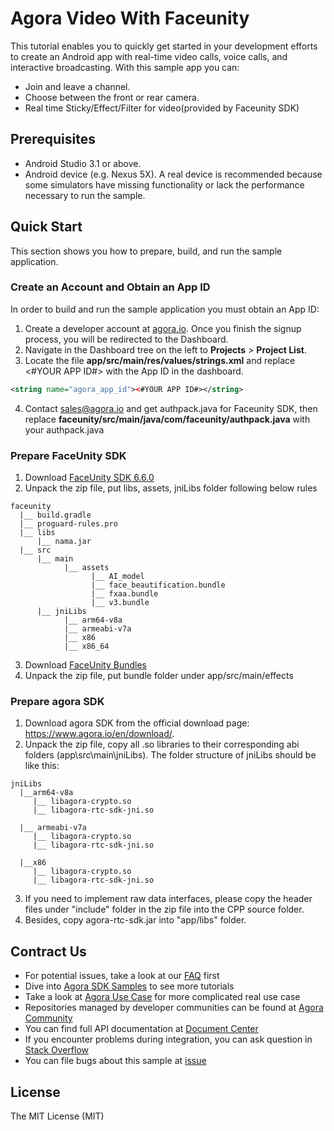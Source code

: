 # Agora Video With Faceunity

This tutorial enables you to quickly get started in your development efforts to create an Android app with real-time video calls, voice calls, and interactive broadcasting. With this sample app you can:

* Join and leave a channel.
* Choose between the front or rear camera.
* Real time Sticky/Effect/Filter for video(provided by Faceunity SDK)


## Prerequisites

* Android Studio 3.1 or above.
* Android device (e.g. Nexus 5X). A real device is recommended because some simulators have missing functionality or lack the performance necessary to run the sample.

## Quick Start
This section shows you how to prepare, build, and run the sample application.

### Create an Account and Obtain an App ID
In order to build and run the sample application you must obtain an App ID:

1. Create a developer account at [agora.io](https://dashboard.agora.io/signin/). Once you finish the signup process, you will be redirected to the Dashboard.
2. Navigate in the Dashboard tree on the left to **Projects** > **Project List**.
3. Locate the file **app/src/main/res/values/strings.xml** and replace <#YOUR APP ID#> with the App ID in the dashboard.

```xml
<string name="agora_app_id"><#YOUR APP ID#></string>
```
4. Contact sales@agora.io and get authpack.java for Faceunity SDK, then replace **faceunity/src/main/java/com/faceunity/authpack.java** with your authpack.java

### Prepare FaceUnity SDK
1. Download [FaceUnity SDK 6.6.0](https://github.com/AgoraIO/FaceUnityLegacy/releases/download/6.6.0/FaceUnity-6.6.0-SDK-Android.zip)
2. Unpack the zip file, put libs, assets, jniLibs folder following below rules
```
faceunity
  |__ build.gradle
  |__ proguard-rules.pro
  |__ libs
      |__ nama.jar
  |__ src
      |__ main
            |__ assets
                  |__ AI_model
                  |__ face_beautification.bundle
                  |__ fxaa.bundle
                  |__ v3.bundle
      |__ jniLibs
            |__ arm64-v8a
            |__ armeabi-v7a
            |__ x86
            |__ x86_64
```
3. Download [FaceUnity Bundles](https://github.com/AgoraIO/FaceUnityLegacy/releases/download/6.6.0/FaceUnity-6.6.0-bundle-Android.zip)
4. Unpack the zip file, put bundle folder under app/src/main/effects


### Prepare agora SDK
1. Download agora SDK from the official download page: https://www.agora.io/en/download/.
2. Unpack the zip file, copy all .so libraries to their corresponding abi folders (app\src\main\jniLibs). The folder structure of jniLibs should be like this:

````
jniLibs
  |__arm64-v8a
     |__ libagora-crypto.so
     |__ libagora-rtc-sdk-jni.so

  |__ armeabi-v7a
     |__ libagora-crypto.so
     |__ libagora-rtc-sdk-jni.so

  |__x86
     |__ libagora-crypto.so
     |__ libagora-rtc-sdk-jni.so

````
3. If you need to implement raw data interfaces, please copy the header files under "include" folder in the zip file into the CPP source folder.
4. Besides, copy agora-rtc-sdk.jar into "app/libs" folder.

## Contract Us

- For potential issues, take a look at our [FAQ](https://docs.agora.io/cn/faq) first
- Dive into [Agora SDK Samples](https://github.com/AgoraIO) to see more tutorials
- Take a look at [Agora Use Case](https://github.com/AgoraIO-usecase) for more complicated real use case
- Repositories managed by developer communities can be found at [Agora Community](https://github.com/AgoraIO-Community)
- You can find full API documentation at [Document Center](https://docs.agora.io/en/)
- If you encounter problems during integration, you can ask question in [Stack Overflow](https://stackoverflow.com/questions/tagged/agora.io)
- You can file bugs about this sample at [issue](https://github.com/AgoraIO/FaceUnity/issues)

## License

The MIT License (MIT)
